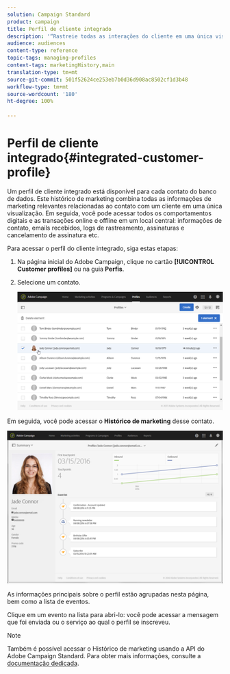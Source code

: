 ```yaml
---
solution: Campaign Standard
product: campaign
title: Perfil de cliente integrado
description: '“Rastreie todas as interações do cliente em uma única visualização: O perfil de cliente integrado do Adobe Campaign é atualizado durante todo o ciclo de vida do cliente.”'
audience: audiences
content-type: reference
topic-tags: managing-profiles
context-tags: marketingHistory,main
translation-type: tm+mt
source-git-commit: 501f52624ce253eb7b0d36d908ac8502cf1d3b48
workflow-type: tm+mt
source-wordcount: '180'
ht-degree: 100%

---
```



# Perfil de cliente integrado{#integrated-customer-profile}

Um perfil de cliente integrado está disponível para cada contato do banco de dados. Este histórico de marketing combina todas as informações de marketing relevantes relacionadas ao contato com um cliente em uma única visualização. Em seguida, você pode acessar todos os comportamentos digitais e as transações online e offline em um local central: informações de contato, emails recebidos, logs de rastreamento, assinaturas e cancelamento de assinatura etc.

Para acessar o perfil do cliente integrado, siga estas etapas:

1. Na página inicial do Adobe Campaign, clique no cartão **[!UICONTROL Customer profiles]** ou na guia **Perfis**.
1. Selecione um contato.

   ![](assets/mkt_hist_access.png)

Em seguida, você pode acessar o **Histórico de marketing** desse contato.

![](assets/mkt_hist_view.png)

As informações principais sobre o perfil estão agrupadas nesta página, bem como a lista de eventos.

Clique em um evento na lista para abri-lo: você pode acessar a mensagem que foi enviada ou o serviço ao qual o perfil se inscreveu.

>[!NOTE]
>
>Também é possível acessar o Histórico de marketing usando a API do Adobe Campaign Standard. Para obter mais informações, consulte a [documentação dedicada](../../api/using/interacting-with-marketing-history.md).

